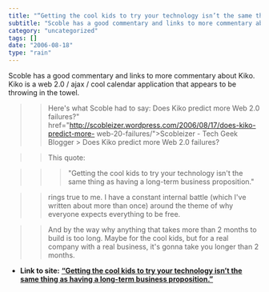 ```yaml
---
title: "“Getting the cool kids to try your technology isn’t the same thing as having a long-term business proposition.”"
subtitle: "Scoble has a good commentary and links to more commentary about Kiko. Kiko is"
category: "uncategorized"
tags: []
date: "2006-08-18"
type: "rain"
---
```

Scoble has a good commentary and links to more commentary about Kiko. Kiko is
a web 2.0 / ajax / cool calendar application that appears to be throwing in
the towel.

>>

>> Here's what Scoble had to say:  Does Kiko predict more Web 2.0 failures?"
href="http://scobleizer.wordpress.com/2006/08/17/does-kiko-predict-more-
web-20-failures/">Scobleizer - Tech Geek Blogger > Does Kiko predict more Web
2.0 failures?

>>

>> This quote:

>>

>>> "Getting the cool kids to try your technology isn't the same thing as
having a long-term business proposition."

>>

>> rings true to me. I have a constant internal battle (which I've written
about more than once) around the theme of why everyone expects everything to
be free.

>>

>> And by the way why anything that takes more than 2 months to build is too
long. Maybe for the cool kids, but for a real company with a real business,
it's gonna take you longer than 2 months.


* **Link to site:** **[“Getting the cool kids to try your technology isn’t the same thing as having a long-term business proposition.”](None)**